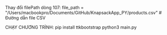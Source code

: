 Thay đổi filePath dòng 107: file_path = "/Users/macbookpro/Documents/GitHub/KnapsackApp_PY/products.csv"  # Đường dẫn file CSV

CHẠY CHƯƠNG TRÌNH:
pip install ttkbootstrap
python3 main.py

